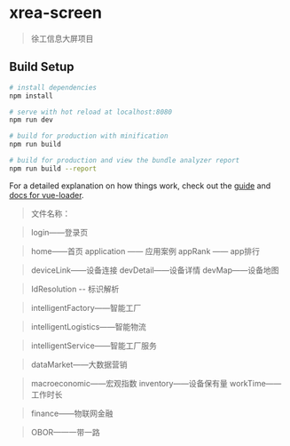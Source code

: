 # xrea-screen

> 徐工信息大屏项目

## Build Setup

``` bash
# install dependencies
npm install

# serve with hot reload at localhost:8080
npm run dev

# build for production with minification
npm run build

# build for production and view the bundle analyzer report
npm run build --report
```

For a detailed explanation on how things work, check out the [guide](http://vuejs-templates.github.io/webpack/) and [docs for vue-loader](http://vuejs.github.io/vue-loader).

>文件名称：

>login——登录页

>home——首页
> application —— 应用案例
> appRank —— app排行

>deviceLink——设备连接
>  devDetail——设备详情
>  devMap——设备地图

> IdResolution -- 标识解析

>intelligentFactory——智能工厂

>intelligentLogistics——智能物流

>intelligentService——智能工厂服务

>dataMarket——大数据营销

>macroeconomic——宏观指数
>  inventory——设备保有量
>  workTime——工作时长

>finance——物联网金融

>OBOR——一带一路

